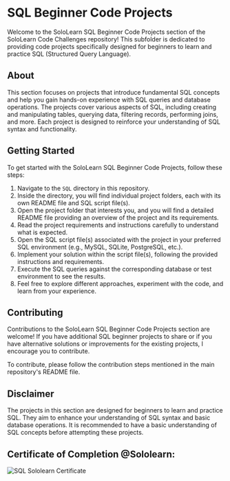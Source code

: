 # SQL Beginner Code Projects

Welcome to the SoloLearn SQL Beginner Code Projects section of the SoloLearn Code Challenges repository! This subfolder is dedicated to providing code projects specifically designed for beginners to learn and practice SQL (Structured Query Language).

## About

This section focuses on projects that introduce fundamental SQL concepts and help you gain hands-on experience with SQL queries and database operations. The projects cover various aspects of SQL, including creating and manipulating tables, querying data, filtering records, performing joins, and more. Each project is designed to reinforce your understanding of SQL syntax and functionality.

## Getting Started

To get started with the SoloLearn SQL Beginner Code Projects, follow these steps:
1. Navigate to the `SQL` directory in this repository.
2. Inside the directory, you will find individual project folders, each with its own README file and SQL script file(s).
3. Open the project folder that interests you, and you will find a detailed README file providing an overview of the project and its requirements.
4. Read the project requirements and instructions carefully to understand what is expected.
5. Open the SQL script file(s) associated with the project in your preferred SQL environment (e.g., MySQL, SQLite, PostgreSQL, etc.).
6. Implement your solution within the script file(s), following the provided instructions and requirements.
7. Execute the SQL queries against the corresponding database or test environment to see the results.
8. Feel free to explore different approaches, experiment with the code, and learn from your experience.

## Contributing

Contributions to the SoloLearn SQL Beginner Code Projects section are welcome! If you have additional SQL beginner projects to share or if you have alternative solutions or improvements for the existing projects, I encourage you to contribute.

To contribute, please follow the contribution steps mentioned in the main repository's README file.

## Disclaimer

The projects in this section are designed for beginners to learn and practice SQL. They aim to enhance your understanding of SQL syntax and basic database operations. It is recommended to have a basic understanding of SQL concepts before attempting these projects.

## Certificate of Completion @Sololearn:

![SQL Sololearn Certificate](https://github.com/AWESOME04/Sololearn-Code-Challenges/assets/102630199/8bb5ec60-7b76-466e-b1e5-915dfe07e3c4)



